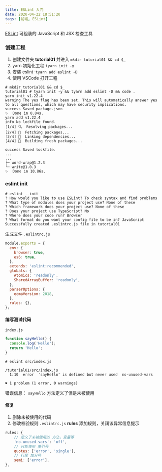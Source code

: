 ```yaml
---
title: ESLint 入门
date: 2020-04-22 18:51:20
tags: [前端, ESLint]
---
```


[ESLint](http://eslint.cn) 可组装的 JavaScript 和 JSX 检查工具

### 创建工程

1. 创建文件夹 **tutorial01** 并进入 `mkdir tutorial01 && cd $_`
1. yarn 初始化工程 `tyarn init -y`
1. 安装 eslint ·`tyarn add eslint -D`
1. 使用 VSCode 打开工程

```
# mkdir tutorial01 && cd $_
tutorial01 # tyarn init -y && tyarn add eslint -D && code .
yarn init v1.22.4
warning The yes flag has been set. This will automatically answer yes to all questions, which may have security implications.
success Saved package.json
✨  Done in 0.04s.
yarn add v1.22.4
info No lockfile found.
[1/4] 🔍  Resolving packages...
[2/4] 🚚  Fetching packages...
[3/4] 🔗  Linking dependencies...
[4/4] 🔨  Building fresh packages...

success Saved lockfile.
...
...
├─ word-wrap@1.2.3
└─ write@1.0.3
✨  Done in 10.86s.
```

### eslint init

```
# eslint --init
? How would you like to use ESLint? To check syntax and find problems
? What type of modules does your project use? None of these
? Which framework does your project use? None of these
? Does your project use TypeScript? No
? Where does your code run? Browser
? What format do you want your config file to be in? JavaScript
Successfully created .eslintrc.js file in tutorial01
```

生成文件
`.eslintrc.js`

```js
module.exports = {
  env: {
    browser: true,
    es6: true,
  },
  extends: 'eslint:recommended',
  globals: {
    Atomics: 'readonly',
    SharedArrayBuffer: 'readonly',
  },
  parserOptions: {
    ecmaVersion: 2018,
  },
  rules: {},
};
```

#### 编写测试代码

`index.js`

```js
function sayHello() {
  console.log('Hello');
  return 'Hello';
}
```

```
# eslint src/index.js

/tutorial01/src/index.js
  1:10  error  'sayHello' is defined but never used  no-unused-vars

✖ 1 problem (1 error, 0 warnings)
```

错误信息： `sayHello` 方法定义了但是未被使用

#### 修复

1. 删除未被使用的代码
2. 修改校验规则 `.eslintrc.js` **rules** 添加规则，关闭该异常信息提示

```js
rules: {
    // 定义了未被使用的 方法，变量等
    'no-unused-vars': 'off',
    // 只能使用 单引号
    quotes: ['error', 'single'],
    // 行尾 加分号
    semi: ['error'],
},
```

